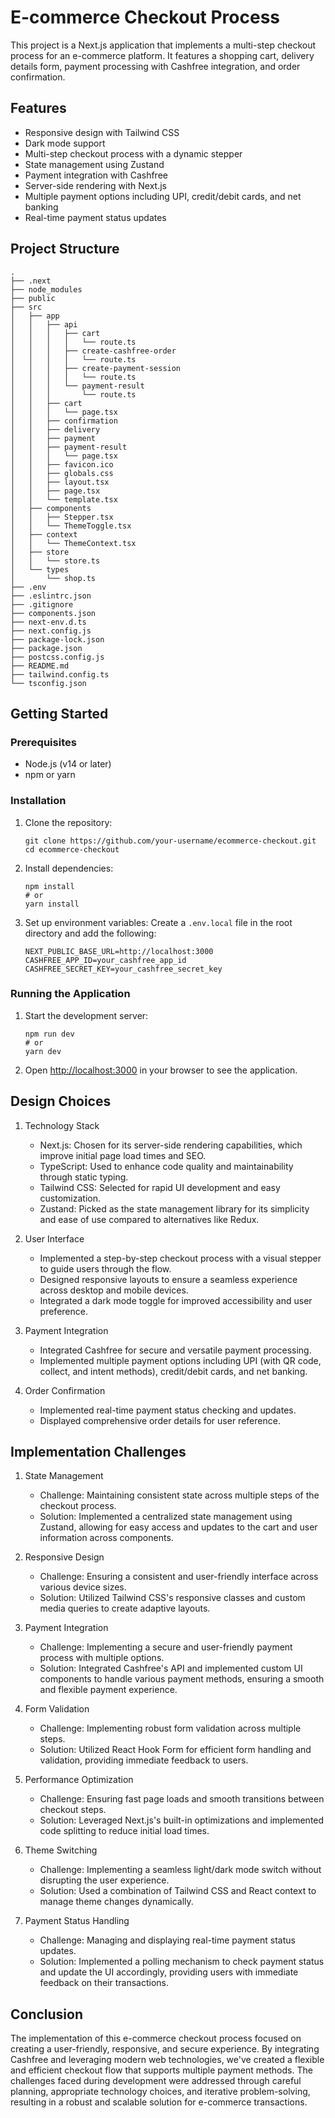 # E-commerce Checkout Process

This project is a Next.js application that implements a multi-step checkout process for an e-commerce platform. It features a shopping cart, delivery details form, payment processing with Cashfree integration, and order confirmation.

## Features

- Responsive design with Tailwind CSS
- Dark mode support
- Multi-step checkout process with a dynamic stepper
- State management using Zustand
- Payment integration with Cashfree
- Server-side rendering with Next.js
- Multiple payment options including UPI, credit/debit cards, and net banking
- Real-time payment status updates

## Project Structure

```
.
├── .next
├── node_modules
├── public
├── src
│   ├── app
│   │   ├── api
│   │   │   ├── cart
│   │   │   │   └── route.ts
│   │   │   ├── create-cashfree-order
│   │   │   │   └── route.ts
│   │   │   ├── create-payment-session
│   │   │   │   └── route.ts
│   │   │   └── payment-result
│   │   │       └── route.ts
│   │   ├── cart
│   │   │   └── page.tsx
│   │   ├── confirmation
│   │   ├── delivery
│   │   ├── payment
│   │   ├── payment-result
│   │   │   └── page.tsx
│   │   ├── favicon.ico
│   │   ├── globals.css
│   │   ├── layout.tsx
│   │   ├── page.tsx
│   │   └── template.tsx
│   ├── components
│   │   ├── Stepper.tsx
│   │   └── ThemeToggle.tsx
│   ├── context
│   │   └── ThemeContext.tsx
│   ├── store
│   │   └── store.ts
│   └── types
│       └── shop.ts
├── .env
├── .eslintrc.json
├── .gitignore
├── components.json
├── next-env.d.ts
├── next.config.js
├── package-lock.json
├── package.json
├── postcss.config.js
├── README.md
├── tailwind.config.ts
└── tsconfig.json
```

## Getting Started

### Prerequisites

- Node.js (v14 or later)
- npm or yarn

### Installation

1. Clone the repository:

   ```
   git clone https://github.com/your-username/ecommerce-checkout.git
   cd ecommerce-checkout
   ```

2. Install dependencies:

   ```
   npm install
   # or
   yarn install
   ```

3. Set up environment variables:
   Create a `.env.local` file in the root directory and add the following:
   ```
   NEXT_PUBLIC_BASE_URL=http://localhost:3000
   CASHFREE_APP_ID=your_cashfree_app_id
   CASHFREE_SECRET_KEY=your_cashfree_secret_key
   ```

### Running the Application

1. Start the development server:

   ```
   npm run dev
   # or
   yarn dev
   ```

2. Open [http://localhost:3000](http://localhost:3000) in your browser to see the application.

## Design Choices

1. Technology Stack

   - Next.js: Chosen for its server-side rendering capabilities, which improve initial page load times and SEO.
   - TypeScript: Used to enhance code quality and maintainability through static typing.
   - Tailwind CSS: Selected for rapid UI development and easy customization.
   - Zustand: Picked as the state management library for its simplicity and ease of use compared to alternatives like Redux.

2. User Interface

   - Implemented a step-by-step checkout process with a visual stepper to guide users through the flow.
   - Designed responsive layouts to ensure a seamless experience across desktop and mobile devices.
   - Integrated a dark mode toggle for improved accessibility and user preference.

3. Payment Integration

   - Integrated Cashfree for secure and versatile payment processing.
   - Implemented multiple payment options including UPI (with QR code, collect, and intent methods), credit/debit cards, and net banking.

4. Order Confirmation
   - Implemented real-time payment status checking and updates.
   - Displayed comprehensive order details for user reference.

## Implementation Challenges

1. State Management

   - Challenge: Maintaining consistent state across multiple steps of the checkout process.
   - Solution: Implemented a centralized state management using Zustand, allowing for easy access and updates to the cart and user information across components.

2. Responsive Design

   - Challenge: Ensuring a consistent and user-friendly interface across various device sizes.
   - Solution: Utilized Tailwind CSS's responsive classes and custom media queries to create adaptive layouts.

3. Payment Integration

   - Challenge: Implementing a secure and user-friendly payment process with multiple options.
   - Solution: Integrated Cashfree's API and implemented custom UI components to handle various payment methods, ensuring a smooth and flexible payment experience.

4. Form Validation

   - Challenge: Implementing robust form validation across multiple steps.
   - Solution: Utilized React Hook Form for efficient form handling and validation, providing immediate feedback to users.

5. Performance Optimization

   - Challenge: Ensuring fast page loads and smooth transitions between checkout steps.
   - Solution: Leveraged Next.js's built-in optimizations and implemented code splitting to reduce initial load times.

6. Theme Switching

   - Challenge: Implementing a seamless light/dark mode switch without disrupting the user experience.
   - Solution: Used a combination of Tailwind CSS and React context to manage theme changes dynamically.

7. Payment Status Handling
   - Challenge: Managing and displaying real-time payment status updates.
   - Solution: Implemented a polling mechanism to check payment status and update the UI accordingly, providing users with immediate feedback on their transactions.

## Conclusion

The implementation of this e-commerce checkout process focused on creating a user-friendly, responsive, and secure experience. By integrating Cashfree and leveraging modern web technologies, we've created a flexible and efficient checkout flow that supports multiple payment methods. The challenges faced during development were addressed through careful planning, appropriate technology choices, and iterative problem-solving, resulting in a robust and scalable solution for e-commerce transactions.

